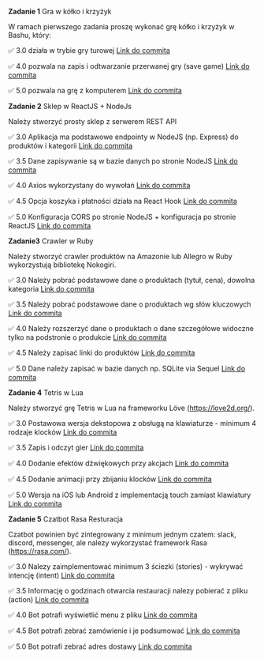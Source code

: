 **Zadanie 1** Gra w kółko i krzyżyk

W ramach pierwszego zadania proszę wykonać grę kółko i krzyżyk w
Bashu, który:

:white_check_mark: 3.0 działa w trybie gry turowej [Link do commita](https://github.com/bananky/jezyki-skryptowe/commit/9adc823a8fd9ca5421a0b25ba5b56c010287865c)

:white_check_mark: 4.0 pozwala na zapis i odtwarzanie przerwanej gry (save game) [Link do commita](https://github.com/bananky/jezyki-skryptowe/commit/107cb8ada10387a502ab3a29aa27a33b0b6d9898)

:white_check_mark: 5.0 pozwala na grę z komputerem [Link do commita](https://github.com/bananky/jezyki-skryptowe/commit/0feba1ffc1eecfd65e3349f6530dc99feb03b0b4)


**Zadanie 2** Sklep w ReactJS + NodeJs

Należy stworzyć prosty sklep z serwerem REST API

:white_check_mark: 3.0 Aplikacja ma podstawowe endpointy w NodeJS (np. Express) do
produktów i kategorii [Link do commita](https://github.com/bananky/jezyki-skryptowe/commit/4da8b7211d7ff371f3b6f5da18c990b663b3503c)

:white_check_mark: 3.5 Dane zapisywanie są w bazie danych po stronie NodeJS [Link do commita](https://github.com/bananky/jezyki-skryptowe/commit/ac7b79e051e42db45f324c9bc1fcd97f8ad57785)

:white_check_mark: 4.0 Axios wykorzystany do wywołań [Link do commita](https://github.com/bananky/jezyki-skryptowe/commit/697474f6f9319934e06b15aedb578fc4563b1f59)

:white_check_mark: 4.5 Opcja koszyka i płatności działa na React Hook [Link do commita](https://github.com/bananky/jezyki-skryptowe/commit/43537782201074c196bbb03d0fa90926d253c16b)

:white_check_mark: 5.0 Konfiguracja CORS po stronie NodeJS + konfiguracja po stronie
ReactJS [Link do commita](https://github.com/bananky/jezyki-skryptowe/commit/97b140dafd2c8217503ac7c880c5c2dd069c8a6e)


**Zadanie3** Crawler w Ruby

Należy stworzyć crawler produktów na Amazonie lub Allegro w Ruby
wykorzystują bibliotekę Nokogiri.

:white_check_mark: 3.0 Należy pobrać podstawowe dane o produktach (tytuł, cena), dowolna
kategoria [Link do commita](https://github.com/bananky/jezyki-skryptowe/commit/45e2fd999e07dc78228327c4f5fd8e7266f561c1)

:white_check_mark: 3.5 Należy pobrać podstawowe dane o produktach wg słów kluczowych [Link do commita](https://github.com/bananky/jezyki-skryptowe/commit/291bf4e4320936b113d1bc0e0b18cfabcd910a03)

:white_check_mark: 4.0 Należy rozszerzyć dane o produktach o dane szczegółowe widoczne tylko na podstronie o produkcie [Link do commita](https://github.com/bananky/jezyki-skryptowe/commit/fab24637f222f489f8e9d42c12266515e16bb192)

:white_check_mark: 4.5 Należy zapisać linki do produktów [Link do commita](https://github.com/bananky/jezyki-skryptowe/commit/339a1c2b591fbb4f45e29520a0c1baf465f23669)

:white_check_mark: 5.0 Dane należy zapisać w bazie danych np. SQLite via Sequel [Link do commita](https://github.com/bananky/jezyki-skryptowe/commit/5f23cb0171550e6e655e1bf1ff532b5df59c3c5f)


**Zadanie 4** Tetris  w Lua

Należy stworzyć grę Tetris w Lua na frameworku Löve
(https://love2d.org/).

:white_check_mark: 3.0 Postawowa wersja dekstopowa z obsługą na klawiaturze - minimum 4
rodzaje klocków [Link do commita](https://github.com/bananky/jezyki-skryptowe/commit/eb95c910d5835b73c630d6d55cdcaa151fe4e2c3)

:white_check_mark: 3.5 Zapis i odczyt gier [Link do commita](https://github.com/bananky/jezyki-skryptowe/commit/70b3cfa543177c7a059b963dd69b889bc92a98ab)

:white_check_mark: 4.0 Dodanie efektów dźwiękowych przy akcjach [Link do commita](https://github.com/bananky/jezyki-skryptowe/commit/374ab961f01d74b5fca0a964219b267121e5cb50)

:white_check_mark: 4.5 Dodanie animacji przy zbijaniu klocków [Link do commita](https://github.com/bananky/jezyki-skryptowe/commit/23f052fb07e02c4e85060c4b28ed49b931e77766)

:white_check_mark: 5.0 Wersja na iOS lub Android z implementacją touch zamiast klawiatury [Link do commita](https://github.com/bananky/jezyki-skryptowe/commit/b3070f6ac4259fe835917f96023eb946a3c30625)


**Zadanie 5** Czatbot Rasa Resturacja

Czatbot powinien być zintegrowany z minimum jednym czatem: slack,
discord, messenger, ale nalezy wykorzystać framework Rasa
(https://rasa.com/).

:white_check_mark: 3.0 Nalezy zaimplementować minimum 3 ściezki (stories) - wykrywać
intencję (intent) [Link do commita](https://github.com/bananky/jezyki-skryptowe/commit/e6962cc70eb9b5ef49744f33d522cf349f06565d)

:white_check_mark: 3.5 Informację o godzinach otwarcia restauracji nalezy pobierać z
pliku (action) [Link do commita](https://github.com/bananky/jezyki-skryptowe/commit/501c02e202bf4111f688155e038f0dda58c579fb)

:white_check_mark: 4.0 Bot potrafi wyświetlić menu z pliku [Link do commita](https://github.com/bananky/jezyki-skryptowe/commit/72075e4c46386a21bb5f62526a64c4cb4093d870)

:white_check_mark: 4.5 Bot potrafi zebrać zamówienie i je podsumować [Link do commita](https://github.com/bananky/jezyki-skryptowe/commit/5efce41ccae2ad3bd366eeaa9987502d69307f69)

:white_check_mark: 5.0 Bot potrafi zebrać adres dostawy [Link do commita](https://github.com/bananky/jezyki-skryptowe/commit/dd2638bf99db175f4fe46f236e4dba5ce5ecb443)
